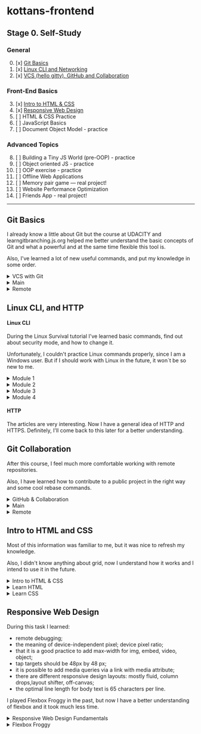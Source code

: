 # kottans-frontend
## Stage 0. Self-Study
### General
0. [x] [Git Basics](#git-basics)
1. [x] [Linux CLI and Networking](#linux-cli-and-http)
2. [x] [VCS (hello gitty), GitHub and Collaboration](#git-collaboration)
### Front-End Basics
3. [x] [Intro to HTML & CSS](#intro-to-html-and-css)
4. [x] [Responsive Web Design](#responsive-web-design)
5. [ ] HTML & CSS Practice
6. [ ] JavaScript Basics
7. [ ] Document Object Model - practice
### Advanced Topics
8. [ ] Building a Tiny JS World (pre-OOP) - practice
9. [ ] Object oriented JS - practice
10. [ ] OOP exercise - practice
11. [ ] Offline Web Applications
12. [ ] Memory pair game — real project!
13. [ ] Website Performance Optimization
14. [ ] Friends App - real project!
***
## Git Basics
I already know a little about Git but the course at UDACITY and learngitbranching.js.org helped me better understand the basic concepts of Git and what a powerful and at the same time flexible this tool is.

Also, I've learned a lot of new useful commands, and put my knowledge in some order.

<details>
  <summary>VCS with Git</summary>
  <img src ="task_git_intro/vcs with git.jpg" width=95%>
</details>
<details>
  <summary>Main</summary>
  <img src ="task_git_intro/learngitbranching_main.jpg" width=95%>
</details>
<details>
  <summary>Remote</summary>
  <img src ="task_git_intro/learngitbranching_remote.jpg" width=95%>
</details>

## Linux CLI, and HTTP
#### Linux CLI
During the Linux Survival tutorial I've learned basic commands, find out about security mode, and how to change it.

Unfortunately, I couldn't practice Linux commands properly, since I am a Windows user. But if I should work with Linux in the future, it won`t be so new to me.
<details>
  <summary>Module 1</summary>
  <img src = "task_linux_cli/linux_quiz_1.jpg" width = 95%>
</details>
<details>
  <summary>Module 2</summary>
  <img src = "task_linux_cli/linux_quiz_2.jpg" width = 95%>
</details>
<details>
  <summary>Module 3</summary>
  <img src = "task_linux_cli/linux_quiz_3.jpg" width = 95%>
</details>
<details>
  <summary>Module 4</summary>
  <img src = "task_linux_cli/linux_quiz_4.jpg" width = 95%>
</details>

#### HTTP

The articles are very interesting. Now I have a general idea of HTTP and HTTPS. Definitely, I'll come back to this later for a better understanding.

## Git Collaboration
After this course, I feel much more comfortable working with remote repositories. 

Also, I have learned how to contribute to a public project in the right way and some cool rebase commands.
<details>
  <summary>GitHub & Collaboration</summary>
  <img src ="task_git_collaboration/GitHub&Collaboration.jpg" width=95%>
</details>
<details>
  <summary>Main</summary>
  <img src ="task_git_intro/learngitbranching_main.jpg" width=95%>
</details>
<details>
  <summary>Remote</summary>
  <img src ="task_git_intro/learngitbranching_remote.jpg" width=95%>
</details>

## Intro to HTML and CSS
Most of this information was familiar to me, but it was nice to refresh my knowledge.

Also, I didn't know anything about grid, now I understand how it works and I intend to use it in the future.
<details>
  <summary>Intro to HTML & CSS</summary>
  <img src ="task_html_css_intro/intro_udacity.jpg" width=95%>
</details>
<details>
  <summary>Learn HTML</summary>
  <img src ="task_html_css_intro/html.jpg" width=95%>
</details>
<details>
  <summary>Learn CSS</summary>
  <img src ="task_html_css_intro/css.jpg" width=95%>
</details>

## Responsive Web Design
During this task I learned:
* remote debugging;
* the meaning of device-independent pixel; device pixel ratio;
* that it is a good practice to add max-width for img, embed, video, object;
* tap targets should be 48px by 48 px;
* it is possible to add media queries via a link with media attribute;
* there are different responsive design layouts: mostly fluid, column drops,layout shifter, off-canvas;
* the optimal line length for body text is 65 characters per line.

I played Flexbox Froggy in the past, but now I have a better understanding of flexbox and it took much less time.

<details>
  <summary>Responsive Web Design Fundamentals</summary>
  <img src ="task_responsive_web_design/Responsive Web Design Fundamentals.jpg" width=95%>
</details>
<details>
  <summary>Flexbox Froggy</summary>
  <img src ="task_responsive_web_design/flexbox froggy.jpg" width=95%>
</details>





